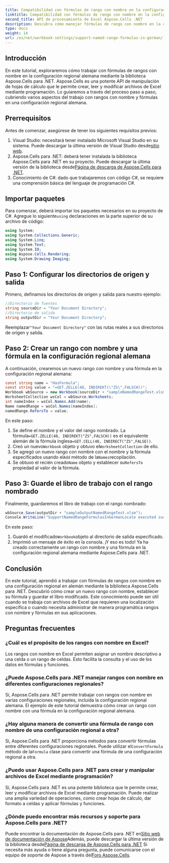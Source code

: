 ```yaml
---
title: Compatibilidad con fórmulas de rango con nombre en la configuración regional alemana
linktitle: Compatibilidad con fórmulas de rango con nombre en la configuración regional alemana
second_title: API de procesamiento de Excel Aspose.Cells .NET
description: Descubra cómo manejar fórmulas de rango con nombre en la configuración regional alemana mediante Aspose.Cells para .NET. Aprenda a crear, manipular y guardar archivos de Excel mediante programación.
type: docs
weight: 14
url: /es/net/workbook-settings/support-named-range-formulas-in-german/
---
```

## Introducción
En este tutorial, exploraremos cómo trabajar con fórmulas de rangos con nombre en la configuración regional alemana mediante la biblioteca Aspose.Cells para .NET. Aspose.Cells es una potente API de manipulación de hojas de cálculo que le permite crear, leer y modificar archivos de Excel mediante programación. Lo guiaremos a través del proceso paso a paso, cubriendo varios aspectos del trabajo con rangos con nombre y fórmulas en una configuración regional alemana.
## Prerrequisitos
Antes de comenzar, asegúrese de tener los siguientes requisitos previos:
1.  Visual Studio: necesitará tener instalado Microsoft Visual Studio en su sistema. Puede descargar la última versión de Visual Studio desde[sitio web](https://visualstudio.microsoft.com/downloads/).
2.  Aspose.Cells para .NET: deberá tener instalada la biblioteca Aspose.Cells para .NET en su proyecto. Puede descargar la última versión de la biblioteca desde[Página de descarga de Aspose.Cells para .NET](https://releases.aspose.com/cells/net/).
3. Conocimiento de C#: dado que trabajaremos con código C#, se requiere una comprensión básica del lenguaje de programación C#.
## Importar paquetes
Para comenzar, deberá importar los paquetes necesarios en su proyecto de C#. Agregue lo siguiente`using` declaraciones en la parte superior de su archivo de código:
```csharp
using System;
using System.Collections.Generic;
using System.Linq;
using System.Text;
using System.IO;
using Aspose.Cells.Rendering;
using System.Drawing.Imaging;
```
## Paso 1: Configurar los directorios de origen y salida
Primero, definamos los directorios de origen y salida para nuestro ejemplo:
```csharp
//Directorio de fuentes
string sourceDir = "Your Document Directory";
//Directorio de salida
string outputDir = "Your Document Directory";
```
 Reemplazar`"Your Document Directory"` con las rutas reales a sus directorios de origen y salida.
## Paso 2: Crear un rango con nombre y una fórmula en la configuración regional alemana
A continuación, crearemos un nuevo rango con nombre y una fórmula en la configuración regional alemana:
```csharp
const string name = "HasFormula";
const string value = "=GET.ZELLE(48, INDIREKT(\"ZS\",FALSCH))";
Workbook wbSource = new Workbook(sourceDir + "sampleNamedRangeTest.xlsm");
WorksheetCollection wsCol = wbSource.Worksheets;
int nameIndex = wsCol.Names.Add(name);
Name namedRange = wsCol.Names[nameIndex];
namedRange.RefersTo = value;
```
En este paso:
1.  Se define el nombre y el valor del rango nombrado. La fórmula`=GET.ZELLE(48, INDIREKT("ZS",FALSCH))` es el equivalente alemán de la fórmula inglesa`=GET.CELL(48, INDIRECT("ZS",FALSE))`.
2.  Creó un nuevo`Workbook` objeto y obtuvo el`WorksheetCollection` de ello.
3.  Se agregó un nuevo rango con nombre con el nombre y la fórmula especificados usando el`Add` método de la`Names`recopilación.
4.  Se obtuvo el recién creado`Name` objeto y establecer su`RefersTo` propiedad al valor de la fórmula.
## Paso 3: Guarde el libro de trabajo con el rango nombrado
Finalmente, guardaremos el libro de trabajo con el rango nombrado:
```csharp
wbSource.Save(outputDir + "sampleOutputNamedRangeTest.xlsm");
Console.WriteLine("SupportNamedRangeFormulasInGermanLocale executed successfully.\r\n");
```
En este paso:
1.  Guardó el modificado`Workbook`objeto al directorio de salida especificado.
2. Imprimió un mensaje de éxito en la consola.
¡Y eso es todo! Ya ha creado correctamente un rango con nombre y una fórmula en la configuración regional alemana mediante Aspose.Cells para .NET.
## Conclusión
En este tutorial, aprendió a trabajar con fórmulas de rangos con nombre en una configuración regional en alemán mediante la biblioteca Aspose.Cells para .NET. Descubrió cómo crear un nuevo rango con nombre, establecer su fórmula y guardar el libro modificado. Este conocimiento puede ser útil cuando se trabaja con archivos de Excel que requieren una localización específica o cuando necesita administrar de manera programática rangos con nombre y fórmulas en sus aplicaciones.
## Preguntas frecuentes
### ¿Cuál es el propósito de los rangos con nombre en Excel?
Los rangos con nombre en Excel permiten asignar un nombre descriptivo a una celda o un rango de celdas. Esto facilita la consulta y el uso de los datos en fórmulas y funciones.
### ¿Puede Aspose.Cells para .NET manejar rangos con nombre en diferentes configuraciones regionales?
Sí, Aspose.Cells para .NET permite trabajar con rangos con nombre en varias configuraciones regionales, incluida la configuración regional alemana. El ejemplo de este tutorial demuestra cómo crear un rango con nombre con una fórmula en la configuración regional alemana.
### ¿Hay alguna manera de convertir una fórmula de rango con nombre de una configuración regional a otra?
 Sí, Aspose.Cells para .NET proporciona métodos para convertir fórmulas entre diferentes configuraciones regionales. Puede utilizar el`ConvertFormula` método de la`Formula` clase para convertir una fórmula de una configuración regional a otra.
### ¿Puedo usar Aspose.Cells para .NET para crear y manipular archivos de Excel mediante programación?
Sí, Aspose.Cells para .NET es una potente biblioteca que le permite crear, leer y modificar archivos de Excel mediante programación. Puede realizar una amplia variedad de operaciones, como crear hojas de cálculo, dar formato a celdas y aplicar fórmulas y funciones.
### ¿Dónde puedo encontrar más recursos y soporte para Aspose.Cells para .NET?
 Puede encontrar la documentación de Aspose.Cells para .NET en[Sitio web de documentación de Aspose](https://reference.aspose.com/cells/net/)Además, puede descargar la última versión de la biblioteca desde[Página de descarga de Aspose.Cells para .NET](https://releases.aspose.com/cells/net/) Si necesita más ayuda o tiene alguna pregunta, puede comunicarse con el equipo de soporte de Aspose a través del[Foro Aspose.Cells](https://forum.aspose.com/c/cells/9).